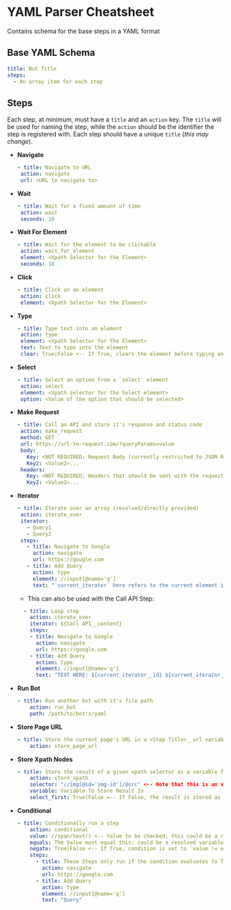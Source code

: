
# YAML Parser Cheatsheet

Contains schema for the base steps in a YAML format


## Base YAML Schema

```yaml
title: Bot Title
steps:
  - An array item for each step
```


## Steps

Each step, at minimum, must have a `title` and an `action` key. The `title` will be used for naming the step, while the `action` should be the identifier the step is registered with. Each step should have a unique `title` (*this may change*).

- **Navigate**

     ```yaml
    - title: Navigate to URL
      action: navigate
      url: <URL to navigate to>
    ```

- **Wait**

     ```yaml
    - title: Wait for a fixed amount of time
      action: wait
      seconds: 10
    ```

- **Wait For Element**

     ```yaml
    - title: Wait for the element to be clickable
      action: wait_for_element
      element: <Xpath Selector for the Element>
      seconds: 10
    ```

- **Click**

     ```yaml
    - title: Click on an element
      action: click
      element: <Xpath Selector for the Element>
    ```

- **Type**

     ```yaml
    - title: Type text into an element
      action: type
      element: <Xpath Selector for the Element>
      text: Text to type into the element
      clear: True|False <-- If True, clears the element before typing anything
    ```

- **Select**

     ```yaml
    - title: Select an option from a `select` element
      action: select
      element: <Xpath selector for the Select element>
      option: <Value of the option that should be selected>
    ```

- **Make Request**

     ```yaml
    - title: Call an API and store it's response and status code
      action: make_request
      method: GET
      url: https://url-to-request.com/?queryParams=value
      body: 
        Key: <NOT REQUIRED; Request Body (currently restricted to JSON Request data)>
        Key2: <Value2>...
      headers:
        Key: <NOT REQUIRED; Headers that should be sent with the request>
        Key2: <Value2>...
    ```

- **Iterator**

     ```yaml
    - title: Iterate over an array (resolved/directly provided)
      action: iterate_over
      iterator:
        - Query1
        - Query2
      steps:
        - title: Navigate to Google
          action: navigate
          url: https://google.com
        - title: Add Query
          action: type
          element: //input[@name='q']
          text: "`current_iterator` here refers to the current element in the loop: ${current_iterator}
    ```
  - This can also be used with the Call API Step:

  ```yaml
    - title: Loop step
      action: iterate_over
      iterator: ${Call API__content}
      steps:
      - title: Navigate to Google
        action: navigate
        url: https://google.com
      - title: Add Query
        action: type
        element: //input[@name='q']
        text: "TEXT HERE: ${current_iterator__id} ${current_iterator__title}"
  ```
  
- **Run Bot**

  ```yaml
  - title: Run another bot with it's file path
      action: run_bot
      path: /path/to/bot's/yaml
  ```

- **Store Page URL**

  ```yaml
  - title: Store the current page's URL in a <Step Title>__url variable for later use
      action: store_page_url
  ```

- **Store Xpath Nodes**

  ```yaml
  - title: Store the result of a given xpath selector as a variable for later use (attributes/props only!)
      action: store_xpath
      selector: "//img[@id='img-id']/@src" <-- Note that this is an xpath selector to an attribute, not an element!
      variable: Variable To Store Result In
      select_first: True|False <-- If False, the result is stored as an array; if True, only the first result is stored
  ```

- **Conditional**

  ```yaml
  - title: Conditionally run a step
      action: conditional
      value: //span/text() <-- Value to be checked; this could be a resolved variable or an xpath selector
      equals: The Value must equal this; could be a resolved variable or any other type
      negate: True|False <-- If True, condition is set to `value != equals`, otherwise it's `value == equals`
      steps:
        - title: These Steps only run if the condition evaluates to True
          action: navigate
          url: https://google.com
        - title: Add Query
          action: type
          element: //input[@name='q']
          text: "Query"
  ```
  